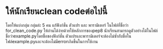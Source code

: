 # ให้นักเรียนclean codeต่อไปนี้
โดยให้แบ่งกลุ่ม กลุ่มล่ะ 5 คน แก้ฟังก์ชั่น ตัวแปร และ พารามิเตอร์ ในไฟล์ที่ชื่อว่า for_clean_code.py ให้อ่านได้ง่ายด้วยใช้หลักการของpep8 นักเรียนสามารถดูตัวอย่างได้ในไฟล์ชื่อว่าexample.pyโดยชื่อของฟังก์ชั่น ตัวแปรและพารามิเตอร์จะต้องไม่ซ้ำกับชื่อในไฟล์example.pyและจะต้องไม่มีerrorเกิดขึ้นในการใช้งาน
